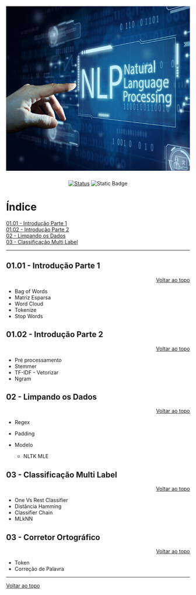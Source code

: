 <a id="topo"></a>
<h1 align="center">
  <img src="../image/pln.png" alt="machine-learning" width=720px height=450px >
  <br>
  <!-- Estudo de Caso -->
</h1>

<div align="center">

<!-- [![Status](https://img.shields.io/badge/version-1.0-blue)]() -->
[![Status](https://img.shields.io/badge/status-active-success.svg)]()
![Static Badge](https://img.shields.io/badge/NLP-blue)

</div>

# Índice

[01.01 - Introdução Parte 1](#1.1)<br>
[01.02 - Introdução Parte 2](#1.2)<br>
[02 - Limpando os Dados](#2)<br>
[03 - Classificação Multi Label](#3)<br>


***

<a id="1.1"></a>

## 01.01 - Introdução Parte 1

<div align="right">
    <a href="#topo">Voltar ao topo</a>
</div>

* Bag of Words
* Matriz Esparsa
* Word Cloud
* Tokenize
* Stop Words


<a id="1.2"></a>

## 01.02 - Introdução Parte 2

<div align="right">
    <a href="#topo">Voltar ao topo</a>
</div>

* Pré processamento
* Stemmer
* TF-IDF - Vetorizar 
* Ngram


<a id="2"></a>

## 02 - Limpando os Dados

<div align="right">
    <a href="#topo">Voltar ao topo</a>
</div>


* Regex
* Padding

* Modelo
  * NLTK MLE

<a id="3"></a>

## 03 - Classificação Multi Label

<div align="right">
    <a href="#topo">Voltar ao topo</a>
</div>

* One Vs Rest Classifier
* Distância Hamming
* Classifier Chain
* MLkNN

<a id="4"></a>

## 03 - Corretor Ortográfico

<div align="right">
    <a href="#topo">Voltar ao topo</a>
</div>

* Token
* Correção de Palavra

***
<div align="left">
    <a href="#topo">Voltar ao topo</a>
</div>
